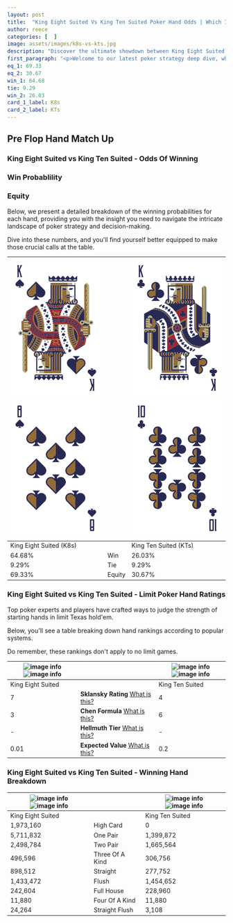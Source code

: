 ```yaml
---
layout: post
title:  "King Eight Suited Vs King Ten Suited Poker Hand Odds | Which Is The Better Hand In Poker? A Complete Guide"
author: reece
categories: [  ]
image: assets/images/k8s-vs-kts.jpg
description: "Discover the ultimate showdown between King Eight Suited and King Ten Suited in poker! Uncover the odds, strategies, and scenarios where one hand triumphs over the other. Get ready to up your poker game with this thrilling analysis."
first_paragraph: "<p>Welcome to our latest poker strategy deep dive, where we're pitting two distinct hands against each other in a high-stakes showdown: King Eight Suited vs King Ten Suited.</p><p>In the dynamic world of poker, every decision counts, and knowing which hand holds the upper hand is key to your success at the table.</p><p>In this article, we'll dissect these two hands, explore the scenarios where one dominates the other, and equip you with the knowledge to make strategic choices that can tip the odds in your favor.</p><p>Get ready to unravel the intriguing dynamics of these poker hands and elevate your game to new heights.</p>"
eq_1: 69.33
eq_2: 30.67
win_1: 64.68
tie: 9.29
win_2: 26.03
card_1_label: K8s
card_2_label: KTs
---
```




[comment]: # (sp0)

## Pre Flop Hand Match Up

<div class="table hand-ratings" markdown="1"> 



### King Eight Suited vs King Ten Suited - Odds Of Winning


  
<div class="row graphs"> 
<div class="col-lg-6">
    <h3>Win Probablility</h3>
    <canvas id="WinChart"></canvas>
</div>
<div class="col-lg-6">
    <h3>Equity</h3>
    <canvas id="EquityChart"></canvas>
</div>
</div>

  Below, we present a detailed breakdown of the winning probabilities for each hand, providing you with the insight you need to navigate the intricate landscape of poker strategy and decision-making. 

Dive into these numbers, and you'll find yourself better equipped to make those crucial calls at the table.


    
| ![image info](assets/images/hand1/k.png) ![image info](assets/images/hand1/8.png) |  | ![image info](assets/images/hand2/k.png) ![image info](assets/images/hand2/t.png) |
| -------- | -------- | -------- |
| King Eight Suited (K8s) |  | King Ten Suited (KTs) |
| 64.68% | Win | 26.03% |
| 9.29% | Tie | 9.29% |
| 69.33% | Equity | 30.67% |




[comment]: # (sp1)



### King Eight Suited vs King Ten Suited - Limit Poker Hand Ratings

Top poker experts and players have crafted ways to judge the strength of starting hands in limit Texas hold'em. 

Below, you'll see a table breaking down hand rankings according to popular systems. 

Do remember, these rankings don't apply to no limit games.


    
| ![image info](https://www.riverpairs.com/assets/images/hand1/k.png) ![image info](https://www.riverpairs.com/assets/images/hand1/8.png) |  | ![image info](https://www.riverpairs.com/assets/images/hand2/k.png) ![image info](https://www.riverpairs.com/assets/images/hand2/t.png) |
| -------- | -------- | -------- |
| King Eight Suited |  | King Ten Suited |
| 7 | **Sklansky Rating** [What is this?](/sklansky-rating-explained) | 4 |
| 3 | **Chen Formula** [What is this?](/chen-formula-explained) | 6 |
| - | **Hellmuth Tier** [What is this?](/Hellmuth-tier-explained) | - |
| 0.01 | **Expected Value** [What is this?](/expected-value-explained) | 0.2 |




[comment]: # (sp2)



### King Eight Suited vs King Ten Suited - Winning Hand Breakdown


    
| ![image info](https://www.riverpairs.com/assets/images/hand1/k.png) ![image info](https://www.riverpairs.com/assets/images/hand1/8.png) |  | ![image info](https://www.riverpairs.com/assets/images/hand2/k.png) ![image info](https://www.riverpairs.com/assets/images/hand2/t.png) |
| -------- | -------- | -------- |
| King Eight Suited |  | King Ten Suited |
| 1,973,160 | High Card | 0 |
| 5,711,832 | One Pair | 1,399,872 |
| 2,498,784 | Two Pair | 1,665,564 |
| 496,596 | Three Of A Kind | 306,756 |
| 898,512 | Straight | 277,752 |
| 1,433,472 | Flush | 1,454,652 |
| 242,604 | Full House | 228,960 |
| 11,880 | Four Of A Kind | 11,880 |
| 24,264 | Straight Flush | 3,108 |




[comment]: # (sp3)



</div>

[comment]: # (sp4)



[comment]: # (sp5)

